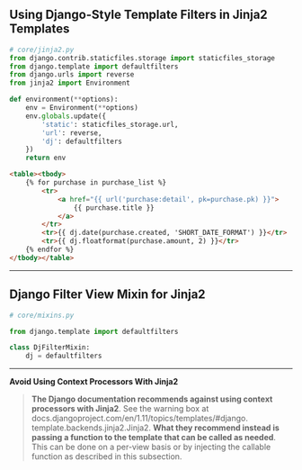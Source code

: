 ## Using Django-Style Template Filters in Jinja2 Templates

```python
# core/jinja2.py
from django.contrib.staticfiles.storage import staticfiles_storage
from django.template import defaultfilters
from django.urls import reverse
from jinja2 import Environment

def environment(**options):
	env = Environment(**options)
	env.globals.update({
		'static': staticfiles_storage.url,
		'url': reverse,
		'dj': defaultfilters
	})
	return env
```
```html
<table><tbody>
	{% for purchase in purchase_list %}
		<tr>
			<a href="{{ url('purchase:detail', pk=purchase.pk) }}">
				{{ purchase.title }}
			</a>
		</tr>
		<tr>{{ dj.date(purchase.created, 'SHORT_DATE_FORMAT') }}</tr>
		<tr>{{ dj.floatformat(purchase.amount, 2) }}</tr>
	{% endfor %}
</tbody></table>
```

---
## Django Filter View Mixin for Jinja2

```python
# core/mixins.py

from django.template import defaultfilters

class DjFilterMixin:
	dj = defaultfilters
```
---
**Avoid Using Context Processors With Jinja2**

>**The Django documentation recommends against using context processors with Jinja2**. See the warning box at docs.djangoproject.com/en/1.11/topics/templates/#django.
template.backends.jinja2.Jinja2. **What they recommend instead is passing a function to the template that can be called as needed**. This can be done on a per-view basis or by
injecting the callable function as described in this subsection.
